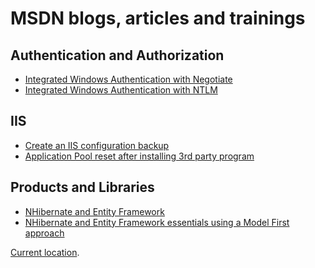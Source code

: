 # MSDN blogs, articles and trainings

## Authentication and Authorization
+ [Integrated Windows Authentication with Negotiate][AA1]
+ [Integrated Windows Authentication with NTLM][AA2]

## IIS
+ [Create an IIS configuration backup][IIS1]
+ [Application Pool reset after installing 3rd party program][IIS2]

## Products and Libraries
+ [NHibernate and Entity Framework][PL1]
+ [NHibernate and Entity Framework essentials using a Model First approach][PL2]

[Current location](https://blogs.msdn.microsoft.com/benjaminperkins).



[AA1]: 2011/2011-08-integrated-windows-authentication-with-negotiate.md
[AA2]: 2011/2011-08-integrated-windows-authentication-with-ntlm.md

[IIS1]: 2011/2011-08-create-an-iis-configuration-backup.md
[IIS2]: 2011/2011-08-application-pool-reset-after-installing-3rd-party-program.md

[PL1]: 2011/2011-08-nhibernate-and-entity-framework.md
[PL2]: 2011/2011-10-nhibernate-and-entity-framework-essentials-using-a-model-first-approach.md
